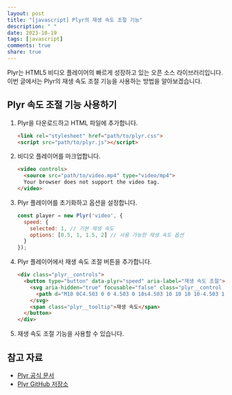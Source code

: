 ```yaml
---
layout: post
title: "[javascript] Plyr의 재생 속도 조절 기능"
description: " "
date: 2023-10-19
tags: [javascript]
comments: true
share: true
---
```


Plyr는 HTML5 비디오 플레이어의 빠르게 성장하고 있는 오픈 소스 라이브러리입니다. 이번 글에서는 Plyr의 재생 속도 조절 기능을 사용하는 방법을 알아보겠습니다.

## Plyr 속도 조절 기능 사용하기

1. Plyr을 다운로드하고 HTML 파일에 추가합니다.

   ```html
   <link rel="stylesheet" href="path/to/plyr.css">
   <script src="path/to/plyr.js"></script>
   ```

2. 비디오 플레이어를 마크업합니다.

   ```html
   <video controls>
     <source src="path/to/video.mp4" type="video/mp4">
     Your browser does not support the video tag.
   </video>
   ```

3. Plyr 플레이어를 초기화하고 옵션을 설정합니다.

   ```javascript
   const player = new Plyr('video', {
     speed: {
       selected: 1, // 기본 재생 속도
       options: [0.5, 1, 1.5, 2] // 사용 가능한 재생 속도 옵션
     }
   });
   ```

4. Plyr 플레이어에서 재생 속도 조절 버튼을 추가합니다.

   ```html
   <div class="plyr__controls">
     <button type="button" data-plyr="speed" aria-label="재생 속도 조절">
       <svg aria-hidden="true" focusable="false" class="plyr__control plyr__control--speed" viewBox="0 0 20 20">
         <path d="M10 0C4.503 0 0 4.503 0 10s4.503 10 10 10 10-4.503 10-10S15.497 0 10 0zm0 18.75C5.059 18.75 1.25 14.941 1.25 10S5.059 1.25 10 1.25 18.75 5.059 18.75 10 14.941 18.75 10 18.75zm0-2.354c2.964 0 5.375-2.41 5.375-5.396S12.964 5.604 10 5.604 4.625 8.014 4.625 11s2.411 5.396 5.375 5.396zM10 4.146c.435 0 .79.355.79.79v4.468c0 .434-.355.789-.79.789-.435 0-.79-.355-.79-.79V4.936c0-.436.355-.79.79-.79z"/>
       </svg>
       <span class="plyr__tooltip">재생 속도</span>
     </button>
   </div>
   ```

5. 재생 속도 조절 기능을 사용할 수 있습니다.

## 참고 자료

- [Plyr 공식 문서](https://plyr.io/documentation)
- [Plyr GitHub 저장소](https://github.com/sampotts/plyr)